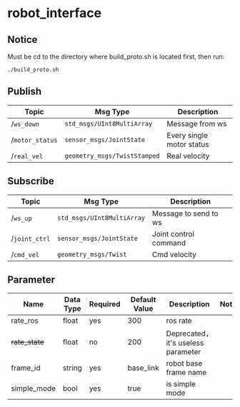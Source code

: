 # robot_interface
## Notice
Must be cd to the directory where build_proto.sh is located first, then run:
```
./build_proto.sh
```
## Publish
| Topic           | Msg Type                     | Description               |
| --------------- | ---------------------------- | ------------------------- |
| /`ws_down`      | `std_msgs/UInt8MultiArray`   | Message from ws           |
| /`motor_status` | `sensor_msgs/JointState`     | Every single motor status |
| /`real_vel`     | `geometry_msgs/TwistStamped` | Real velocity             |
## Subscribe
| Topic         | Msg Type                   | Description           |
| ------------- | -------------------------- | --------------------- |
| /`ws_up`      | `std_msgs/UInt8MultiArray` | Message to send to ws |
| /`joint_ctrl` | `sensor_msgs/JointState`   | Joint control command |
| /`cmd_vel`    | `geometry_msgs/Twist`      | Cmd velocity          |
## Parameter
| Name           | Data Type | Required | Default Value | Description                        | Note |
| -------------- | --------- | -------- | ------------- | ---------------------------------- | ---- |
| rate_ros       | float     | yes      | 300           | ros rate                           |      |
| ~~rate_state~~ | float     | no       | 200           | Deprecated，it's useless parameter |      |
| frame_id       | string    | yes      | base_link     | robot base frame name              |      |
| simple_mode    | bool      | yes      | true          | is simple mode                     |      |